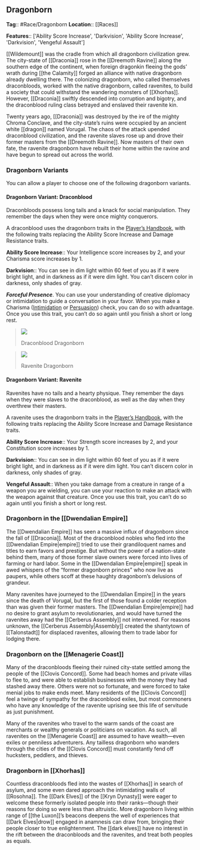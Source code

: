 ## Dragonborn
**Tag**:: #Race/Dragonborn
**Location**:: [[Races]]

**Features**:: ['Ability Score Increase', 'Darkvision', 'Ability Score Increase', 'Darkvision', 'Vengeful Assault']

[[Wildemount]] was the cradle from which all dragonborn civilization grew. The city-state of [[Draconia]] rose in the [[Dreemoth Ravine]] along the southern edge of the continent, when foreign dragonkin fleeing the gods’ wrath during [[the Calamity]] forged an alliance with native dragonborn already dwelling there. The colonizing dragonborn, who called themselves draconbloods, worked with the native dragonborn, called ravenites, to build a society that could withstand the wandering monsters of [[Xhorhas]]. However, [[Draconia]] swiftly descended into corruption and bigotry, and the draconblood ruling class betrayed and enslaved their ravenite kin.

Twenty years ago, [[Draconia]] was destroyed by the ire of the mighty Chroma Conclave, and the city-state’s ruins were occupied by an ancient white [[dragon]] named Vorugal. The chaos of the attack upended draconblood civilization, and the ravenite slaves rose up and drove their former masters from the [[Dreemoth Ravine]]. Now masters of their own fate, the ravenite dragonborn have rebuilt their home within the ravine and have begun to spread out across the world.

### Dragonborn Variants

You can allow a player to choose one of the following dragonborn variants.

#### Dragonborn Variant: Draconblood

Draconbloods possess long tails and a knack for social manipulation. They remember the days when they were once mighty conquerors.

A draconblood uses the dragonborn traits in the [Player’s Handbook](https://www.dndbeyond.com/sources/phb "Player’s Handbook"), with the following traits replacing the Ability Score Increase and Damage Resistance traits.

**Ability Score Increase**:: Your Intelligence score increases by 2, and your Charisma score increases by 1.

**Darkvision**:: You can see in dim light within 60 feet of you as if it were bright light, and in darkness as if it were dim light. You can’t discern color in darkness, only shades of gray.

_**Forceful Presence**_. You can use your understanding of creative diplomacy or intimidation to guide a conversation in your favor. When you make a Charisma ([Intimidation](https://www.dndbeyond.com/compendium/rules/basic-rules/using-ability-scores#Intimidation) or [Persuasion](https://www.dndbeyond.com/compendium/rules/basic-rules/using-ability-scores#Persuasion)) check, you can do so with advantage. Once you use this trait, you can’t do so again until you finish a short or long rest.

> [![](https://media.dndbeyond.com/compendium-images/egtw/yDOyqyOocErRgYJK/04-04.png)](https://media.dndbeyond.com/compendium-images/egtw/yDOyqyOocErRgYJK/04-04.png)
> 
> Draconblood Dragonborn

> [![](https://media.dndbeyond.com/compendium-images/egtw/yDOyqyOocErRgYJK/04-05.png)](https://media.dndbeyond.com/compendium-images/egtw/yDOyqyOocErRgYJK/04-05.png)
> 
> Ravenite Dragonborn

#### Dragonborn Variant: Ravenite

Ravenites have no tails and a hearty physique. They remember the days when they were slaves to the draconblood, as well as the day when they overthrew their masters.

A ravenite uses the dragonborn traits in the [Player’s Handbook](https://www.dndbeyond.com/sources/phb "Player’s Handbook"), with the following traits replacing the Ability Score Increase and Damage Resistance traits.

**Ability Score Increase**:: Your Strength score increases by 2, and your Constitution score increases by 1.

**Darkvision**:: You can see in dim light within 60 feet of you as if it were bright light, and in darkness as if it were dim light. You can’t discern color in darkness, only shades of gray.

**Vengeful Assault**:: When you take damage from a creature in range of a weapon you are wielding, you can use your reaction to make an attack with the weapon against that creature. Once you use this trait, you can’t do so again until you finish a short or long rest.

### Dragonborn in the [[Dwendalian Empire]]

The [[Dwendalian Empire]] has seen a massive influx of dragonborn since the fall of [[Draconia]]. Most of the draconblood nobles who fled into the [[Dwendalian Empire|empire]] tried to use their grandiloquent names and titles to earn favors and prestige. But without the power of a nation-state behind them, many of those former slave owners were forced into lives of farming or hard labor. Some in the [[Dwendalian Empire|empire]] speak in awed whispers of the “former dragonborn princes” who now live as paupers, while others scoff at these haughty dragonborn’s delusions of grandeur.

Many ravenites have journeyed to the [[Dwendalian Empire]] in the years since the death of Vorugal, but the first of those found a colder reception than was given their former masters. The [[Dwendalian Empire|empire]] had no desire to grant asylum to revolutionaries, and would have turned the ravenites away had the [[Cerberus Assembly]] not intervened. For reasons unknown, the [[Cerberus Assembly|Assembly]] created the shantytown of [[Talonstadt]] for displaced ravenites, allowing them to trade labor for lodging there.

### Dragonborn on the [[Menagerie Coast]]

Many of the draconbloods fleeing their ruined city-state settled among the people of the [[Clovis Concord]]. Some had beach homes and private villas to flee to, and were able to establish businesses with the money they had stashed away there. Others were not so fortunate, and were forced to take menial jobs to make ends meet. Many residents of the [[Clovis Concord]] feel a twinge of sympathy for the draconblood exiles, but most commoners who have any knowledge of the ravenite uprising see this life of servitude as just punishment.

Many of the ravenites who travel to the warm sands of the coast are merchants or wealthy generals or politicians on vacation. As such, all ravenites on the [[Menagerie Coast]] are assumed to have wealth—even exiles or penniless adventurers. Any tailless dragonborn who wanders through the cities of the [[Clovis Concord]] must constantly fend off hucksters, peddlers, and thieves.

### Dragonborn in [[Xhorhas]]

Countless draconbloods fled into the wastes of [[Xhorhas]] in search of asylum, and some even dared approach the intimidating walls of [[Rosohna]]. The [[Dark Elves]] of the [[Kryn Dynasty]] were eager to welcome these formerly isolated people into their ranks—though their reasons for doing so were less than altruistic. More dragonborn living within range of [[the Luxon]]’s beacons deepens the well of experiences that [[Dark Elves|drow]] engaged in anamnesis can draw from, bringing their people closer to true enlightenment. The [[dark elves]] have no interest in the rift between the draconbloods and the ravenites, and treat both peoples as equals.